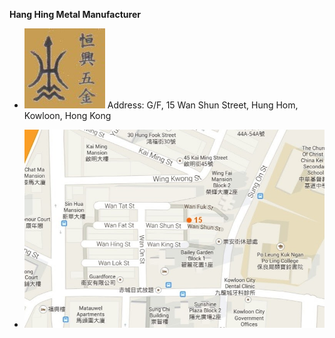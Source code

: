 **Hang Hing Metal Manufacturer**
- ![Factory Logo)](hang.hing.logo-orange.jpg) Address: G/F, 15 Wan Shun Street, Hung Hom, Kowloon, Hong Kong

- ![G/F, 15 Wan Shun Street, Hung Hom, Kowloon, Hong Kong)](hang.hing.location.jpg)
